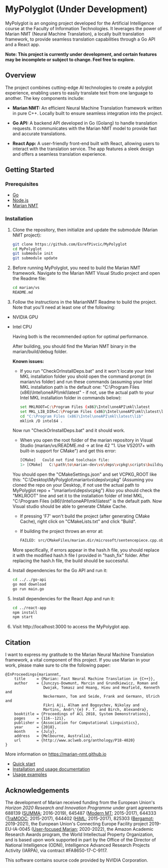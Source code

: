 # MyPolyglot (Under Development)

MyPolyglot is an ongoing project developed for the Artificial Intelligence course at the Faculty of Information Technologies. It leverages the power of Marian NMT (Neural Machine Translation), a locally built translation framework, to provide seamless translation capabilities through a Go API and a React app.

**Note: This project is currently under development, and certain features may be incomplete or subject to change. Feel free to explore.**

## Overview

The project combines cutting-edge AI technologies to create a polyglot experience, enabling users to easily translate text from one language to another. The key components include:

- **Marian NMT:** An efficient Neural Machine Translation framework written in pure C++. Locally built to ensure seamless integration into the project.

- **Go API:** A backend API developed in Go (Golang) to handle translation requests. It communicates with the Marian NMT model to provide fast and accurate translations.

- **React App:** A user-friendly front-end built with React, allowing users to interact with the translation service. The app features a sleek design and offers a seamless translation experience.

## Getting Started

### Prerequisites

- [Go](https://golang.org/doc/install)
- [Node.js](https://nodejs.org/)
- [Marian NMT](https://marian-nmt.github.io/docs/)

### Installation

1. Clone the repository, then initialize and update the submodule (Marian NMT project):

   ```bash
   git clone https://github.com/EsrefPivcic/MyPolyglot
   cd MyPolyglot
   git submodule init
   git submodule update

2. Before running MyPolyglot, you need to build the Marian NMT framework. Navigate to the Marian NMT Visual Studio project and open the Readme file:

   ```bash
   cd marian/vs
   README.md

3. Follow the instructions in the MarianNMT Readme to build the project. Note that you'll need at least one of the following:
  - NVIDIA GPU
  - Intel CPU

    Having both is the recommended option for optimal performance.

    After building, you should find the Marian NMT binary in the marian/build/debug folder.

    **Known issues:**
    - If you run "CheckOrInstallDeps.bat" and it won't locate your Intel MKL installation folder you shold open the command prompt (in marian/vs folder) and run these commands (assuming your Intel MKL installation path is the default one: "C:\Program Files (x86)\Intel\oneAPI\mkl\latest" - if not, use the actual path to your Intel MKL installation folder in commands below):

      ```bash
      set MKLROOT=C:\Program Files (x86)\Intel\oneAPI\mkl\latest
      set MKL_LIB_DIR=C:\Program Files (x86)\Intel\oneAPI\mkl\latest\lib
      cd "C:\Program Files (x86)\Intel\oneAPI\mkl\latest\lib"
      mklink /D intel64 .
    Now run "CheckOrInstallDeps.bat" and it should work.

    - When you open the root folder of the marian repository in Visual Studio (marian/vs/README.md -> at line 42 "1. Use VS2017+ with built-in support for CMake") and get this error:
      
      ```bash
      [CMake]   Could not find toolchain file:
      1> [CMake]   C:\path\to\marian-dev\vs\deps\vcpkg\scripts\buildsystems\vcpkg.cmake
    You should open the "CMakeSettings.json" and set VCPKG_ROOT like this: "C:\\Desktop\\MyPolyglot\\marian\\vs\\deps\\vcpkg" (Assuming you cloned the repo on your Desktop, if not use the actual path to MyPolyglot repo + "\\marian\\vs\\deps\\vcpkg")
    Also you should check the "MKLROOT" line and set it to the installation folder of Intel MKL, "C:\\Program Files (x86)\\Intel\\oneAPI\\mkl\\latest" is the default path.
    Now Visual studio should be able to generate CMake Cache.

    - If pressing 'F7' won't build the project (after generating CMake Cache), right click on "CMakeLists.txt" and click "Build".
   
    - If building the project throws an error at:
      
      ```bash
      FAILED: src/CMakeFiles/marian.dir/microsoft/sentencepiece.cpp.obj
     More specifically, if errors appear in the hash.h file, you should replace it with the modified hash.h file I provided in "hash_fix" folder.
     After replacing the hash.h file, the build should be successful.
         
4. Install dependencies for the Go API and run it:

   ```bash
   cd ../../go-api
   go mod download
   go run main.go

5. Install dependencies for the React App and run it:

   ```bash
   cd ../react-app
   npm install
   npm start

6. Visit http://localhost:3000 to access the MyPolyglot app.

## Citation

I want to express my gratitude to the Marian Neural Machine Translation framework, a vital component of this project. If you use Marian in your work, please make sure to cite the following paper:

    @InProceedings{mariannmt,
        title     = {Marian: Fast Neural Machine Translation in {C++}},
        author    = {Junczys-Dowmunt, Marcin and Grundkiewicz, Roman and
                     Dwojak, Tomasz and Hoang, Hieu and Heafield, Kenneth and
                     Neckermann, Tom and Seide, Frank and Germann, Ulrich and
                     Fikri Aji, Alham and Bogoychev, Nikolay and
                     Martins, Andr\'{e} F. T. and Birch, Alexandra},
        booktitle = {Proceedings of ACL 2018, System Demonstrations},
        pages     = {116--121},
        publisher = {Association for Computational Linguistics},
        year      = {2018},
        month     = {July},
        address   = {Melbourne, Australia},
        url       = {http://www.aclweb.org/anthology/P18-4020}
    }

More information on https://marian-nmt.github.io

- [Quick start](https://marian-nmt.github.io/quickstart)
- [Installation and usage documentation](https://marian-nmt.github.io/docs)
- [Usage examples](https://marian-nmt.github.io/examples)

## Acknowledgements

The development of Marian received funding from the European Union's
_Horizon 2020 Research and Innovation Programme_ under grant agreements
688139 ([SUMMA](http://www.summa-project.eu); 2016-2019),
645487 ([Modern MT](http://www.modernmt.eu); 2015-2017),
644333 ([TraMOOC](http://tramooc.eu/); 2015-2017),
644402 ([HiML](http://www.himl.eu/); 2015-2017),
825303 ([Bergamot](https://browser.mt/); 2019-2021),
the European Union's Connecting Europe Facility project
2019-EU-IA-0045 ([User-focused Marian](https://marian-project.eu); 2020-2022),
the Amazon Academic Research Awards program,
the World Intellectual Property Organization,
and is based upon work supported in part by the Office of the Director of
National Intelligence (ODNI), Intelligence Advanced Research Projects Activity
(IARPA), via contract #FA8650-17-C-9117.

This software contains source code provided by NVIDIA Corporation.
